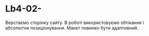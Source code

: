 # Lb4-02-
Верстаємо сторінку сайту. В роботі використовуємо обтікання і абсолютне позиціонування. Макет повинен бути адаптивний.
